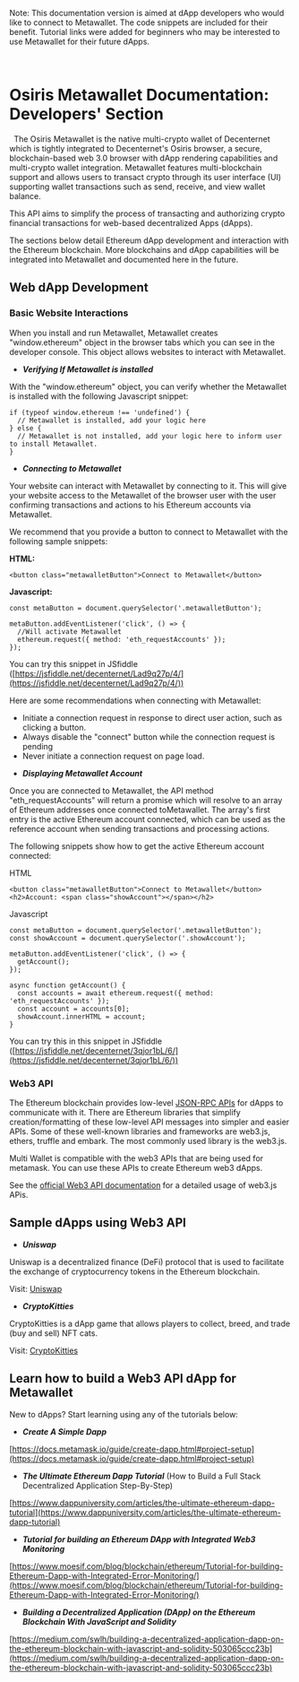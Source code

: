 Note: This documentation version is aimed at dApp developers who would like to connect to Metawallet. The code snippets are included for their benefit. Tutorial links were added for beginners who may be interested to use Metawallet for their future dApps.

&nbsp;
# Osiris Metawallet Documentation: Developers&#39; Section
&nbsp;
The Osiris Metawallet is the native multi-crypto wallet of Decenternet which is tightly integrated to Decenternet&#39;s Osiris browser, a secure, blockchain-based web 3.0 browser with dApp rendering capabilities and multi-crypto wallet integration. Metawallet features multi-blockchain support and allows users to transact crypto through its user interface (UI) supporting wallet transactions such as send, receive, and view wallet balance.

This API aims to simplify the process of transacting and authorizing crypto financial transactions for web-based decentralized Apps (dApps).

The sections below detail Ethereum dApp development and interaction with the Ethereum blockchain. More blockchains and dApp capabilities will be integrated into Metawallet and documented here in the future.
&nbsp;
## Web dApp Development

### **Basic Website Interactions**

When you install and run Metawallet, Metawallet creates &quot;window.ethereum&quot; object in the browser tabs which you can see in the developer console. This object allows websites to interact with Metawallet.

 * ***Verifying If Metawallet is installed***

With the &quot;window.ethereum&quot; object, you can verify whether the Metawallet is installed with the following Javascript snippet:
```
if (typeof window.ethereum !== 'undefined') {
  // Metawallet is installed, add your logic here
} else {
  // Metawallet is not installed, add your logic here to inform user to install Metawallet.
}

```
* ***Connecting to Metawallet***

Your website can interact with Metawallet by connecting to it. This will give your website access to the Metawallet of the browser user with the user confirming transactions and actions to his Ethereum accounts via Metawallet.

We recommend that you provide a button to connect to Metawallet with the following sample snippets:

**HTML:**
```
<button class="metawalletButton">Connect to Metawallet</button>
```
**Javascript:**
```
const metaButton = document.querySelector('.metawalletButton');

metaButton.addEventListener('click', () => {
  //Will activate Metawallet
  ethereum.request({ method: 'eth_requestAccounts' });
});

```
You can try this snippet in JSfiddle ([https://jsfiddle.net/decenternet/Lad9q27p/4/](https://jsfiddle.net/decenternet/Lad9q27p/4/))

Here are some recommendations when connecting with Metawallet:

- Initiate a connection request in response to direct user action, such as clicking a button.
- Always disable the &quot;connect&quot; button while the connection request is pending
- Never initiate a connection request on page load.

* ***Displaying Metawallet Account***

Once you are connected to Metawallet, the API method &quot;eth\_requestAccounts&quot; will return a promise which will resolve to an array of Ethereum addresses once connected toMetawallet. The array&#39;s first entry is the active Ethereum account connected, which can be used as the reference account when sending transactions and processing actions.

The following snippets show how to get the active Ethereum account connected:

HTML
```
<button class="metawalletButton">Connect to Metawallet</button>
<h2>Account: <span class="showAccount"></span></h2>
```
Javascript
```
const metaButton = document.querySelector('.metawalletButton');
const showAccount = document.querySelector('.showAccount');

metaButton.addEventListener('click', () => {
  getAccount();
});

async function getAccount() {
  const accounts = await ethereum.request({ method: 'eth_requestAccounts' });
  const account = accounts[0];
  showAccount.innerHTML = account;
}
```
You can try this in this snippet in JSfiddle ([https://jsfiddle.net/decenternet/3qjor1bL/6/](https://jsfiddle.net/decenternet/3qjor1bL/6/))

### **Web3 API**

The Ethereum blockchain provides low-level [JSON-RPC APIs](https://eth.wiki/json-rpc/API) for dApps to communicate with it. There are Ethereum libraries that simplify creation/formatting of these low-level API messages into simpler and easier APIs. Some of these well-known libraries and frameworks are web3.js, ethers, truffle and embark. The most commonly used library is the web3.js.

Multi Wallet is compatible with the web3 APIs that are being used for metamask. You can use these APIs to create Ethereum web3 dApps.

See the [official Web3 API documentation](https://web3js.readthedocs.io/en/v1.3.4/) for a detailed usage of web3.js APis.
&nbsp;
## Sample dApps using Web3 API

* ***Uniswap***

Uniswap is a decentralized finance (DeFi) protocol that is used to facilitate the exchange of cryptocurrency tokens in the Ethereum blockchain.

Visit: [Uniswap](https://uniswap.org/)

* ***CryptoKitties***

CryptoKitties is a dApp game that allows players to collect, breed, and trade (buy and sell) NFT cats.

Visit: [CryptoKitties](https://www.cryptokitties.co/)
&nbsp;
## Learn how to build a Web3 API dApp for Metawallet

New to dApps? Start learning using any of the tutorials below:

- ***Create A Simple Dapp***

[https://docs.metamask.io/guide/create-dapp.html#project-setup](https://docs.metamask.io/guide/create-dapp.html#project-setup)

- ***The Ultimate Ethereum Dapp Tutorial*** (How to Build a Full Stack Decentralized Application Step-By-Step)

[https://www.dappuniversity.com/articles/the-ultimate-ethereum-dapp-tutorial](https://www.dappuniversity.com/articles/the-ultimate-ethereum-dapp-tutorial)

- ***Tutorial for building an Ethereum DApp with Integrated Web3 Monitoring***

[https://www.moesif.com/blog/blockchain/ethereum/Tutorial-for-building-Ethereum-Dapp-with-Integrated-Error-Monitoring/](https://www.moesif.com/blog/blockchain/ethereum/Tutorial-for-building-Ethereum-Dapp-with-Integrated-Error-Monitoring/)

- ***Building a Decentralized Application (DApp) on the Ethereum Blockchain With JavaScript and Solidity***

[https://medium.com/swlh/building-a-decentralized-application-dapp-on-the-ethereum-blockchain-with-javascript-and-solidity-503065ccc23b](https://medium.com/swlh/building-a-decentralized-application-dapp-on-the-ethereum-blockchain-with-javascript-and-solidity-503065ccc23b)


